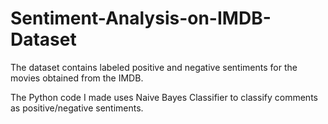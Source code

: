 # Sentiment-Analysis-on-IMDB-Dataset

The dataset contains labeled positive and negative sentiments for the movies obtained from the IMDB. 

The Python code I made uses Naive Bayes Classifier to classify comments as positive/negative sentiments. 
